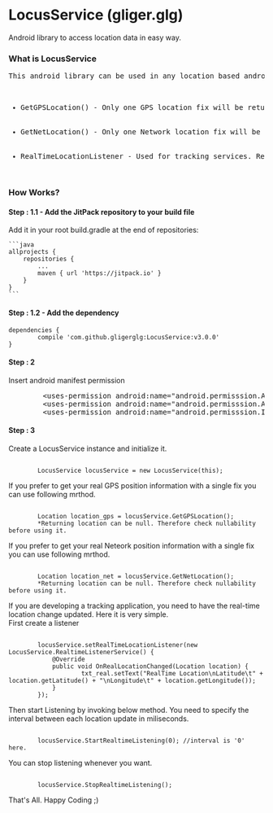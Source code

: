 # LocusService (gliger.glg)
Android library to access location data in easy way.


<h3>What is LocusService</h3>

<pre>This android library can be used in any location based android application in easy way.
<ul>
  <li>GetGPSLocation() - Only one GPS location fix will be returned</li>
  <li>GetNetLocation() - Only one Network location fix will be returned</li>
  <li>RealTimeLocationListener - Used for tracking services. Real-time location will be returned</li>
</ul></pre>

<h3>How Works?</h3>

<h4>Step : 1.1 -  Add the JitPack repository to your build file </h4>
Add it in your root build.gradle at the end of repositories:

	
	```java
	allprojects {
		repositories {
			...
			maven { url 'https://jitpack.io' }
		}
	}
	```
	

<h4>Step : 1.2 -  Add the dependency</h4>

	dependencies {
	        compile 'com.github.gligerglg:LocusService:v3.0.0'
	}


<h4>Step : 2</h4>
Insert android manifest permission 

<pre>
        &ltuses-permission android:name="android.permisssion.ACCESS_FINE_LOCATION"&gt&lt/uses-permission&gt
        &ltuses-permission android:name="android.permisssion.ACCESS_COARSE_LOCATION"&gt&lt/uses-permission&gt
        &ltuses-permission android:name="android.permisssion.INTERNET"&gt&lt/uses-permission&gt
</pre> 
<h4>Step : 3</h4>
Create a LocusService instance and initialize it.
<pre><code>
        LocusService locusService = new LocusService(this);
</code></pre>

If you prefer to get your real GPS position information with a single fix you can use following mrthod.
<pre><code>
        Location location_gps = locusService.GetGPSLocation();
        *Returning location can be null. Therefore check nullability before using it.
</code></pre>

If you prefer to get your real Neteork position information with a single fix you can use following mrthod.
<pre><code>
        Location location_net = locusService.GetNetLocation();
        *Returning location can be null. Therefore check nullability before using it.
</code></pre>

If you are developing a tracking application, you need to have the real-time location change updated. Here it is very simple.<br>
First create a listener<br>
<pre><code>
        locusService.setRealTimeLocationListener(new LocusService.RealtimeListenerService() {
            @Override
            public void OnRealLocationChanged(Location location) {
                    txt_real.setText("RealTime Location\nLatitude\t" + location.getLatitude() + "\nLongitude\t" + location.getLongitude());
            }
        });
</code></pre>
Then start Listening by invoking below method. You need to specify the interval between each location update in miliseconds.
<pre><code>
        locusService.StartRealtimeListening(0); //interval is '0' here.
</code></pre>
You can stop listening whenever you want.
<pre><code>
        locusService.StopRealtimeListening();
</code></pre>

That's All. Happy Coding ;)
